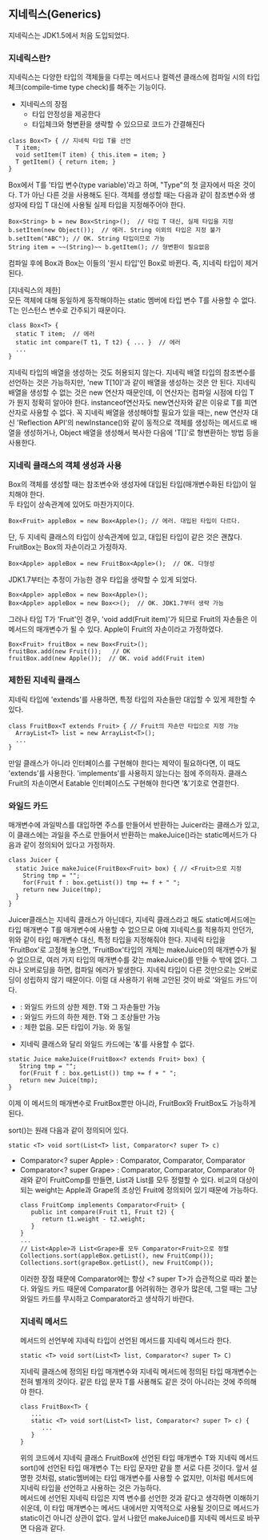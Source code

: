 ## 지네릭스(Generics)
지네릭스는 JDK1.5에서 처음 도입되었다.   
   
### 지네릭스란?
지네릭스는 다양한 타입의 객체들을 다루는 메서드나 컬렉션 클래스에 컴파일 시의 타입 체크(compile-time type check)를 해주는 기능이다.   
   
- 지네릭스의 장점
  + 타입 안정성을 제공한다
  + 타입체크와 형변환을 생략할 수 있으므로 코드가 간결해진다
   
```
class Box<T> { // 지네릭 타입 T를 선언
  T item;
  void setItem(T item) { this.item = item; }
  T getItem() { return item; }
}
```
Box<T>에서 T를 '타입 변수(type variable)'라고 하며, "Type"의 첫 글자에서 따온 것이다. T가 아닌 다른 것을 사용해도 된다. 객체를 생성할 때는 다음과 같이 참조변수와 생성자에 타입 T 대신에 사용될 실제 타입을 지정해주어야 한다.
```
Box<String> b = new Box<String>();  // 타입 T 대신, 실제 타입을 지정
b.setItem(new Object());  // 에러. String 이외의 타입은 지정 불가
b.setItem("ABC"); // OK. String 타입이므로 가능
String item = ~~(String)~~ b.getItem(); // 형변환이 필요없음
```
컴파일 후에 Box<String>과 Box<Integer>는 이들의 '원시 타입'인 Box로 바뀐다. 즉, 지네릭 타입이 제거된다.   
   
[지네릭스의 제한]   
모든 객체에 대해 동일하게 동작해야하는 static 멤버에 타입 변수 T를 사용할 수 없다. T는 인스턴스 변수로 간주되기 때문이다.
```
class Box<T> {
  static T item;  // 에러
  static int compare(T t1, T t2) { ... }  // 에러
  ...
}
```
지네릭 타입의 배열을 생성하는 것도 허용되지 않는다. 지네릭 배열 타입의 참조변수를 선언하는 것은 가능하지만, 'new T[10]'과 같이 배열을 생성하는 것은 안 된다. 지네릭 배열을 생성할 수 없는 것은 new 연산자 때문인데, 이 연산자는 컴파일 시점에 타입 T가 뭔지 정확히 알아야 한다. instanceof연산자도 new연산자와 같은 이유로 T를 피연산자로 사용할 수 없다. 꼭 지네릭 배열을 생성해야할 필요가 있을 때는, new 연산자 대신 'Reflection API'의 newInstance()와 같이 동적으로 객체를 생성하는 메서드로 배열을 생성하거나, Object 배열을 생성해서 복사한 다음에 'T[]'로 형변환하는 방법 등을 사용한다.   
    
### 지네릭 클래스의 객체 생성과 사용
Box<T>의 객체를 생성할 때는 참조변수와 생성자에 대입된 타입(매개변수화된 타입)이 일치해야 한다.   
두 타입이 상속관계에 있어도 마찬가지이다.
```
Box<Fruit> appleBox = new Box<Apple>(); // 에러. 대입된 타입이 다르다.
```
단, 두 지네릭 클래스의 타입이 상속관계에 있고, 대입된 타입이 같은 것은 괜찮다. FruitBox는 Box의 자손이라고 가정하자.
```
Box<Apple> appleBox = new FruitBox<Apple>();  // OK. 다형성
```
JDK1.7부터는 추정이 가능한 경우 타입을 생략할 수 있게 되었다.
```
Box<Apple> appleBox = new Box<Apple>();
Box<Apple> appleBox = new Box<>();  // OK. JDK1.7부터 생략 가능
```
그러나 타입 T가 'Fruit'인 경우, 'void add(Fruit item)'가 되므로 Fruit의 자손들은 이 메서드의 매개변수가 될 수 있다. Apple이 Fruit의 자손이라고 가정하였다.
```
Box<Fruit> fruitBox = new Box<Fruit>();
fruitBox.add(new Fruit());   // OK
fruitBox.add(new Apple());  // OK. void add(Fruit item)
```
   
### 제한된 지네릭 클래스
지네릭 타입에 'extends'를 사용하면, 특정 타입의 자손들만 대입할 수 있게 제한할 수 있다.
```
class FruitBox<T extends Fruit> { // Fruit의 자손만 타입으로 지정 가능
  ArrayList<T> list = new ArrayList<T>();
  ...
}
```
만일 클래스가 아니라 인터페이스를 구현해야 한다는 제약이 필요하다면, 이 때도 'extends'를 사용한다. 'implements'를 사용하지 않는다는 점에 주의하자. 클래스 Fruit의 자손이면서 Eatable 인터페이스도 구현해야 한다면 '&'기호로 연결한다.   
    
### 와일드 카드
매개변수에 과일박스를 대입하면 주스를 만들어서 반환하는 Juicer라는 클래스가 있고, 이 클래스에는 과일을 주스로 만들어서 반환하는 makeJuice()라는 static메서드가 다음과 같이 정의되어 있다고 가정하자.
```
class Juicer {
  static Juice makeJuice(FruitBox<Fruit> box) { // <Fruit>으로 지정
    String tmp = "";
    for(Fruit f : box.getList()) tmp += f + " ";
    return new Juice(tmp);
  }
}
```
Juicer클래스는 지네릭 클래스가 아닌데다, 지네릭 클래스라고 해도 static메서드에는 타입 매개변수 T를 매개변수에 사용할 수 없으므로 아예 지네릭스를 적용하지 안던가, 위와 같이 타입 매개변수 대신, 특정 타입을 지정해줘야 한다. 지네릭 타입을 'FruitBox<Fruit>'로 고정해 놓으면, 'FruitBox<Apple>'타입의 개체는 makeJuice()의 매개변수가 될 수 없으므로, 여러 가지 타입의 매개변수를 갖는 makeJuice()를 만들 수 밖에 없다. 그러나 오버로딩을 하면, 컴파일 에러가 발생한다. 지네릭 타입이 다른 것만으로는 오버로딩이 성립하지 않기 때문이다. 이럴 대 사용하기 위해 고안된 것이 바로 '와일드 카드'이다.
- <? extends T> : 와일드 카드의 상한 제한. T와 그 자손들만 가능
- <? super T> : 와일드 카드의 하한 제한. T와 그 조상들만 가능
- <?> : 제한 없음. 모든 타입이 가능. <? extends Object>와 동일
   
* 지네릭 클래스와 달리 와일드 카드에는 '&'를 사용할 수 없다.
```
static Juice makeJuice(FruitBox<? extends Fruit> box) {
   String tmp = "";
   for(Fruit f : box.getList()) tmp += f + " ";
   return new Juice(tmp);
}
```
이제 이 메서드의 매개변수로 FruitBox<Fruit>뿐만 아니라, FruitBox<Apple>와 FruitBox<Grape>도 가능하게 된다.   
   
sort()는 원래 다음과 같이 정의되어 있다.
```
static <T> void sort(List<T> list, Comparator<? super T> c)
```
   
- Comparator<? super Apple> : Comparator<Apple>, Comparator<Fruit>, Comparator<Object>
- Comparator<? super Grape> : Comparator<Grape>, Comparator<Fruit>, Comparator<Object>
아래와 같이 FruitComp를 만들면, List<Apple>과 List<Grape>를 모두 정렬할 수 있다. 비교의 대상이 되는 weight는 Apple과 Grape의 조상인 Fruit에 정의되어 있기 때문에 가능하다.
```
class FruitComp implements Comparator<Fruit> {
   public int compare(Fruit t1, Fruit t2) {
      return t1.weight - t2.weight;
   }
}
...
// List<Apple>과 List<Grape>를 모두 Comparator<Fruit>으로 정렬
Collections.sort(appleBox.getList(), new FruitComp());
Collections.sort(grapeBox.getList(), new FruitComp());
```
이러한 장점 때문에 Comparator에는 항상 <? super T>가 습관적으로 따라 붙는다. 와일드 카드 때문에 Comparator를 어려워하는 경우가 많은데, 그럴 때는 그냥 와일드 카드를 무시하고 Comparator<T>라고 생삭하기 바란다.   
   
### 지네릭 메서드
메서드의 선언부에 지네릭 타입이 선언된 메서드를 지네릭 메서드라 한다.
```
static <T> void sort(List<T> list, Comparator<? super T> C)
```
지네릭 클래스에 정의된 타입 매개변수와 지네릭 메서드에 정의된 타입 매개변수는 전혀 별개의 것이다. 같은 타입 문자 T를 사용해도 같은 것이 아니라는 것에 주의해야 한다.
```
class FruitBox<T> {
   ...
   static <T> void sort(List<T> list, Comparator<? super T> c) {
      ...
   }
}
```
위의 코드에서 지네릭 클래스 FruitBox에 선언된 타입 매개변수 T와 지네릭 메서드 sort()에 선언된 타입 매개변수 T는 타입 문자만 같을 뿐 서로 다른 것이다. 앞서 설명한 것처럼, static멤버에는 타입 매개변수를 사용할 수 없지만, 이처럼 메서드에 지네릭 타입을 선언하고 사용하는 것은 가능하다.   
메서드에 선언된 지네릭 타입은 지역 변수를 선언한 것과 같다고 생각하면 이해하기 쉬운데, 이 타입 매개변수는 메서드 내에서만 지역적으로 사용될 것이므로 메서드가 static이건 아니건 상관이 없다. 앞서 나왔던 makeJuice()를 지네릭 메서드로 바꾸면 다음과 같다.
